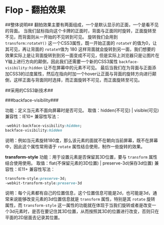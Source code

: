 # Flop - 翻拍效果 #

##整体说明##
翻拍效果主要有两面组成，一个是默认显示的正面，一个是看不见的背面。
当我们鼠标指向这个卡牌的正面时，背面与正面同时旋转，正面旋转至不见，而背面则从一开始的不见转到可见。
旋转我们会用到 `transform:rotateY()` 这一个CSS3属性，既一开始正面的 `rotateY` 的值为0，让其可见，再让背面的 `rotateY`值为 180 这样背面就会旋转到另一面，我们想要的效果实际上是让背面旋转到到另一面变成不可见，但是实际上浏览器只是让图片在Y轴上进行方向的颠倒，因此我们还需要一个新的CSS3属性 `backface-visibility:hidden` 让不在屏幕中的元素不可见。
最后当我们在为背面与正面添加CSS3的过度属性，然后在指向时加一个hover让正面与背面的旋转方向进行颠倒，这样正面与背面同时选择，而正面旋转不可见，而正面旋转至可见。

##采用的CSS3新技术##

###backface-visibility###

功能：定义当元素不面向屏幕时是否可见。
取值：hidden(不可见) | visible(可见)
兼容性：IE10+
兼容性写法：
```css
-webkit-backface-visibility:hidden;
backface-visibility:hidden
```
说明：例如当元素旋转180度，那么该元素的面就不在朝向当前屏幕，既不在屏幕中，因此这个属性常用语于 `rotate` 属性结合使用，制作一些旋转的效果。

**transform-style**
功能：用于设置元素是否保留其3D位置，要与 `transform` 属性结合使用使用。
取值：flat(不保留元素的3D位置) | preserve-3d(保存3d位置)
兼容性：IE11+
兼容性写法：
```css
transform-style:preserve-3d;
-webkit-transform-style:preserve-3d
```
说明：每个元素都有自己的位置信息，这个位置信息可能是2d，也可能是3d，通常来说能够改变元素的3d位置信息就是 `transform` 属性，特别是其 `rotate` 旋转属性，而 `transform-style` 这一属性的功能就在体现于当我们旋转或者是改变一个3d元素时，是否在要记住其3D位置，从而按照其3D的位置进行改变，否则只在平面的2D层面去记录其位置。
